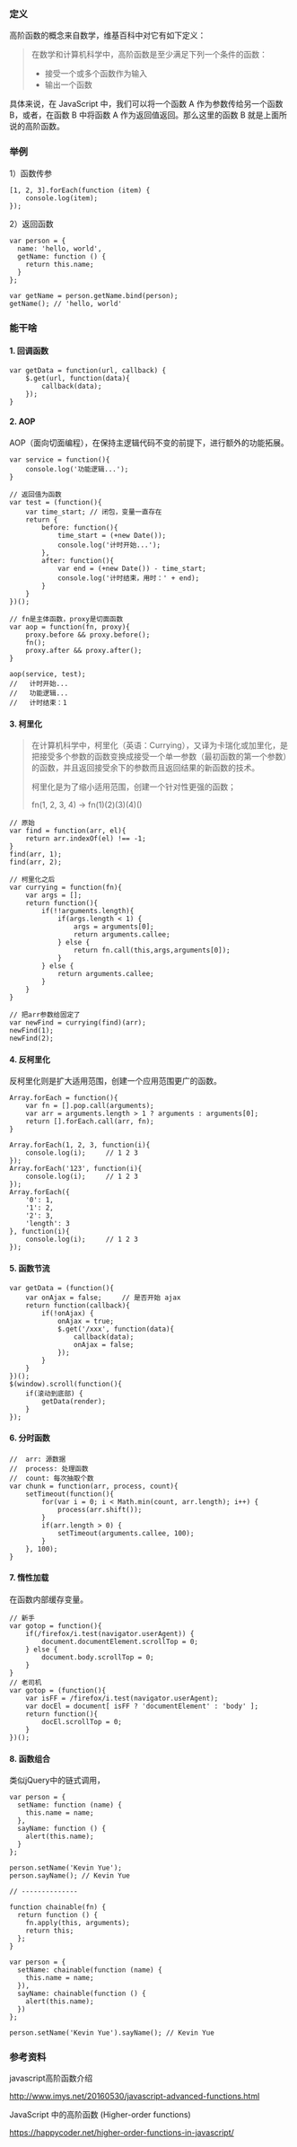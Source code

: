 ### 定义

高阶函数的概念来自数学，维基百科中对它有如下定义：

> 在数学和计算机科学中，高阶函数是至少满足下列一个条件的函数：
> 
> - 接受一个或多个函数作为输入  
> - 输出一个函数

具体来说，在 JavaScript 中，我们可以将一个函数 A 作为参数传给另一个函数 B，或者，在函数 B 中将函数 A 作为返回值返回。那么这里的函数 B 就是上面所说的高阶函数。


### 举例
1）函数传参
    
```
[1, 2, 3].forEach(function (item) {
    console.log(item);
});
```

2）返回函数
    
```
var person = {  
  name: 'hello, world',
  getName: function () {
    return this.name;
  }
};
    
var getName = person.getName.bind(person);
getName(); // 'hello, world'

```

### 能干啥

#### 1. 回调函数

```
var getData = function(url, callback) {
    $.get(url, function(data){
        callback(data);
    });
}
```
    
#### 2. AOP

AOP（面向切面编程），在保持主逻辑代码不变的前提下，进行额外的功能拓展。
```
var service = function(){
    console.log('功能逻辑...');
}

// 返回值为函数
var test = (function(){
    var time_start; // 闭包，变量一直存在
    return {
        before: function(){
            time_start = (+new Date());
            console.log('计时开始...');
        },
        after: function(){
            var end = (+new Date()) - time_start;
            console.log('计时结束，用时：' + end);
        }
    }
})();

// fn是主体函数，proxy是切面函数
var aop = function(fn, proxy){
    proxy.before && proxy.before();
    fn();
    proxy.after && proxy.after();
}

aop(service, test);
//   计时开始...
//   功能逻辑...
//   计时结束：1
```

#### 3. 柯里化

> 在计算机科学中，柯里化（英语：Currying），又译为卡瑞化或加里化，是把接受多个参数的函数变换成接受一个单一参数（最初函数的第一个参数）的函数，并且返回接受余下的参数而且返回结果的新函数的技术。
> 
> 柯里化是为了缩小适用范围，创建一个针对性更强的函数；
> 
> fn(1, 2, 3, 4)  ->  fn(1)(2)(3)(4)()


```
// 原始
var find = function(arr, el){
    return arr.indexOf(el) !== -1;
}
find(arr, 1);
find(arr, 2);

// 柯里化之后
var currying = function(fn){
    var args = [];
    return function(){
        if(!!arguments.length){
            if(args.length < 1) {
                args = arguments[0];
                return arguments.callee;
            } else {
                return fn.call(this,args,arguments[0]);
            } 
        } else {
            return arguments.callee;
        }
    }
} 

// 把arr参数给固定了
var newFind = currying(find)(arr);
newFind(1);
newFind(2);
```

#### 4. 反柯里化

反柯里化则是扩大适用范围，创建一个应用范围更广的函数。


```
Array.forEach = function(){
    var fn = [].pop.call(arguments);
    var arr = arguments.length > 1 ? arguments : arguments[0];
    return [].forEach.call(arr, fn);
}

Array.forEach(1, 2, 3, function(i){
    console.log(i);     // 1 2 3
});
Array.forEach('123', function(i){
    console.log(i);     // 1 2 3
});
Array.forEach({
    '0': 1,
    '1': 2,
    '2': 3,
    'length': 3
}, function(i){
    console.log(i);     // 1 2 3
});
```

#### 5. 函数节流


```
var getData = (function(){
    var onAjax = false;     // 是否开始 ajax
    return function(callback){
        if(!onAjax) {
            onAjax = true;
            $.get('/xxx', function(data){
                callback(data);
                onAjax = false;
            });
        }
    }
})();
$(window).scroll(function(){
    if(滚动到底部) {
        getData(render);
    }
});
```

#### 6. 分时函数


```
//  arr: 源数据
//  process: 处理函数
//  count: 每次抽取个数
var chunk = function(arr, process, count){
    setTimeout(function(){
        for(var i = 0; i < Math.min(count, arr.length); i++) {
            process(arr.shift());
        }
        if(arr.length > 0) {
            setTimeout(arguments.callee, 100);
        }
    }, 100);
}
```

#### 7. 惰性加载
在函数内部缓存变量。

```
// 新手
var gotop = function(){
    if(/firefox/i.test(navigator.userAgent)) {
        document.documentElement.scrollTop = 0;
    } else {
        document.body.scrollTop = 0;
    }
}
// 老司机
var gotop = (function(){
    var isFF = /firefox/i.test(navigator.userAgent);
    var docEl = document[ isFF ? 'documentElement' : 'body' ];
    return function(){
        docEl.scrollTop = 0;
    }
})();
```

#### 8. 函数组合
类似jQuery中的链式调用，

```
var person = {  
  setName: function (name) {
    this.name = name;
  },
  sayName: function () {
    alert(this.name);
  }
};

person.setName('Kevin Yue');  
person.sayName(); // Kevin Yue 

// --------------

function chainable(fn) {  
  return function () {
    fn.apply(this, arguments);
    return this;
  };
}

var person = {  
  setName: chainable(function (name) {
    this.name = name;
  }),
  sayName: chainable(function () {
    alert(this.name);
  })
};

person.setName('Kevin Yue').sayName(); // Kevin Yue
```
 

### 参考资料
javascript高阶函数介绍

http://www.imys.net/20160530/javascript-advanced-functions.html

JavaScript 中的高阶函数 (Higher-order functions)

https://happycoder.net/higher-order-functions-in-javascript/